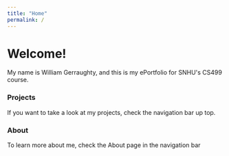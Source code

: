 ```yaml
---
title: "Home"
permalink: /
---
```


# Welcome!
My name is William Gerraughty, and this is my ePortfolio for SNHU's CS499 course.

### Projects
If you want to take a look at my projects, check the navigation bar up top.

### About
To learn more about me, check the About page in the navigation bar
